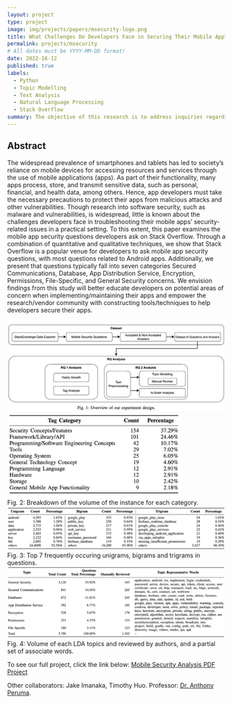 ```yaml
---
layout: project
type: project
image: img/projects/papers/msecurity-logo.png
title: What Challenges Do Developers Face in Securing Their Mobile Applications? An Examination of Questions From Stack Overflow
permalink: projects/msecurity
# All dates must be YYYY-MM-DD format!
date: 2022-16-12
published: true
labels:
  - Python
  - Topic Modelling
  - Text Analysis
  - Natural Language Processing
  - Stack Overflow
summary: The objective of this research is to address inquiries regarding the challenges confronted by developers in mobile security, the evolution of trends in mobile security topics over time, and the specific mobile security software that presents the most challenging questions on Stack Overflow.
---
```


## Abstract
The widespread prevalence of smartphones and tablets has led to society’s reliance on mobile devices for accessing resources and services through the use of mobile applications (apps). As part of their functionality, many apps process, store, and transmit sensitive data, such as personal, financial, and health data, among others. Hence, app developers must take the necessary precautions to protect their apps from malicious attacks and other vulnerabilities. Though research into software security, such as malware and vulnerabilities, is widespread, little is known about the challenges developers face in troubleshooting their mobile apps’ security-related issues in a practical setting. To this extent, this paper examines the mobile app security questions developers ask on Stack Overflow. Through a combination of quantitative and qualitative techniques, we show that Stack Overflow is a popular venue for developers to ask mobile app security questions, with most questions related to Android apps. Additionally, we present that questions typically fall into seven categories Secured Communications, Database, App Distribution Service, Encryption, Permissions, File-Specific, and General Security concerns. We envision findings from this study will better educate developers on potential areas of concern when implementing/maintaining their apps and empower the research/vendor community with constructing tools/techniques to help developers secure their apps.

<div class="text-center p-4">
<img width="700px" class="img-fluid" src="../img/projects/papers/ms-methodology.png">
</div>

<div class="text-center p-4">
<img width="400px" class="img-fluid" src="../img/projects/papers/ms-tag-category.png">
</div>
Fig. 2: Breakdown of the volume of the instance for each category.

<div class="text-center p-4">
<img width="700px" class="img-fluid" src="../img/projects/papers/ms-7occuring.png">
</div>
Fig. 3: Top 7 frequently occuring unigrams, bigrams and trigrams in questions.

<div class="text-center p-4">
<img width="600px" class="img-fluid" src="../img/projects/papers/ms-topics.png">
</div>
Fig. 4: Volume of each LDA topics and reviewed by authors, and a partial set of associate words.

To see our full project, click the link below:
[Mobile Security Analysis PDF Project](https://github.com/acatarinaoaraujo/acatarinaoaraujo.github.io/blob/main/MobileSoft2023_SO_Mobile_Security.pdf)

Other collaborators: Jake Imanaka, Timothy Huo.
Professor: [Dr. Anthony Peruma](https://www.peruma.me/).





